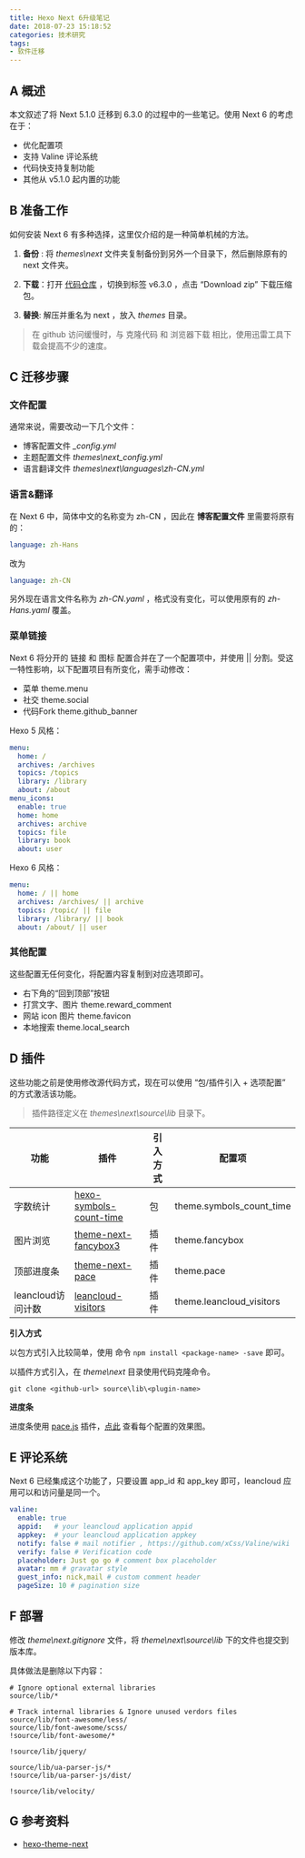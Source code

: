 ```yaml
---
title: Hexo Next 6升级笔记
date: 2018-07-23 15:18:52
categories: 技术研究
tags:
- 软件迁移
---
```


## A 概述

本文叙述了将 Next 5.1.0 迁移到 6.3.0 的过程中的一些笔记。使用 Next 6 的考虑在于：

- 优化配置项
- 支持 Valine 评论系统
- 代码快支持复制功能
- 其他从 v5.1.0 起内置的功能

<!-- more -->

## B 准备工作

如何安装 Next 6 有多种选择，这里仅介绍的是一种简单机械的方法。

1. **备份** : 将 *themes\next* 文件夹复制备份到另外一个目录下，然后删除原有的 next 文件夹。

2. **下载**：打开 [代码仓库](https://github.com/theme-next/hexo-theme-next) ，切换到标签 v6.3.0 ，点击 “Download zip” 下载压缩包。

3. **替换**: 解压并重名为 next ，放入 *themes* 目录。

> 在 github 访问缓慢时，与 克隆代码 和 浏览器下载 相比，使用迅雷工具下载会提高不少的速度。


## C 迁移步骤

### 文件配置

通常来说，需要改动一下几个文件：

- 博客配置文件 *_config.yml*
- 主题配置文件 *themes\next\_config.yml*
- 语言翻译文件 *themes\next\languages\zh-CN.yml*

### 语言&翻译

在 Next 6 中，简体中文的名称变为 zh-CN ，因此在 **博客配置文件** 里需要将原有的：

```yaml
language: zh-Hans
```

改为

```yaml
language: zh-CN
```

另外现在语言文件名称为 *zh-CN.yaml* ，格式没有变化，可以使用原有的 *zh-Hans.yaml* 覆盖。

### 菜单链接

Next 6 将分开的 链接 和 图标 配置合并在了一个配置项中，并使用 || 分割。受这一特性影响，以下配置项目有所变化，需手动修改：

- 菜单 theme.menu
- 社交 theme.social
- 代码Fork theme.github_banner

Hexo 5 风格：

```yaml
menu:
  home: /
  archives: /archives
  topics: /topics
  library: /library
  about: /about
menu_icons:
  enable: true
  home: home
  archives: archive
  topics: file
  library: book
  about: user
```

Hexo 6 风格：

```yaml
menu:
  home: / || home
  archives: /archives/ || archive
  topics: /topic/ || file
  library: /library/ || book
  about: /about/ || user
```

### 其他配置

这些配置无任何变化，将配置内容复制到对应选项即可。

- 右下角的“回到顶部”按钮
- 打赏文字、图片 theme.reward_comment
- 网站 icon 图片 theme.favicon
- 本地搜索 theme.local_search

## D 插件

这些功能之前是使用修改源代码方式，现在可以使用 “包/插件引入 + 选项配置” 的方式激活该功能。

> 插件路径定义在 *themes\next\source\lib* 目录下。

| 功能 | 插件 | 引入方式 | 配置项 |
| ------ | ------ | ------ | ------ |
| 字数统计 | [hexo-symbols-count-time](https://github.com/theme-next/hexo-symbols-count-time) | 包 | theme.symbols_count_time |
| 图片浏览 | [theme-next-fancybox3](https://github.com/theme-next/theme-next-fancybox3) | 插件 | theme.fancybox |
| 顶部进度条 | [theme-next-pace](https://github.com/theme-next/theme-next-pace) | 插件 | theme.pace |
| leancloud访问计数 | [leancloud-visitors](https://github.com/theme-next/hexo-leancloud-counter-security) | 插件 | theme.leancloud_visitors |

**引入方式**

以包方式引入比较简单，使用 命令 `npm install <package-name> -save` 即可。

以插件方式引入，在 *theme\next* 目录使用代码克隆命令。

```
git clone <github-url> source\lib\<plugin-name>
```

**进度条**

进度条使用 [pace.js](http://github.hubspot.com/pace/) 插件，[点此](http://github.hubspot.com/pace/docs/welcome/) 查看每个配置的效果图。

## E 评论系统

Next 6 已经集成这个功能了，只要设置 app_id 和 app_key 即可，leancloud 应用可以和访问量是同一个。

```yaml
valine:
  enable: true
  appid:   # your leancloud application appid
  appkey:  # your leancloud application appkey
  notify: false # mail notifier , https://github.com/xCss/Valine/wiki
  verify: false # Verification code
  placeholder: Just go go # comment box placeholder
  avatar: mm # gravatar style
  guest_info: nick,mail # custom comment header
  pageSize: 10 # pagination size
```

## F 部署

修改 *theme\next\.gitignore* 文件，将 *theme\next\source\lib* 下的文件也提交到版本库。

具体做法是删除以下内容：

```
# Ignore optional external libraries
source/lib/*

# Track internal libraries & Ignore unused verdors files
source/lib/font-awesome/less/
source/lib/font-awesome/scss/
!source/lib/font-awesome/*

!source/lib/jquery/

source/lib/ua-parser-js/*
!source/lib/ua-parser-js/dist/

!source/lib/velocity/
```

## G 参考资料

- [hexo-theme-next](https://github.com/theme-next/hexo-theme-next)

